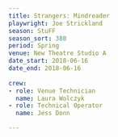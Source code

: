 ```yaml
---
title: Strangers: Mindreader
playwright: Joe Strickland
season: StuFF
season_sort: 380
period: Spring
venue: New Theatre Studio A
date_start: 2018-06-16
date_end: 2018-06-16
  
crew:
- role: Venue Technician
  name: Laura Wolczyk
- role: Technical Operator
  name: Jess Donn

---
```

